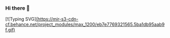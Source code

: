 ### Hi there 👋
[![Typing SVG][(https://mir-s3-cdn-cf.behance.net/project_modules/max_1200/eb7e7769321565.5ba1db95aab9f.gif)](https://git.io/typing-svg)

